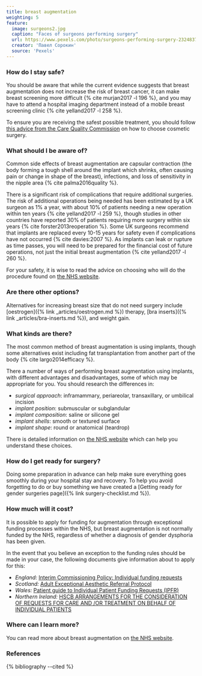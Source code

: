 ```yaml
---
title: breast augmentation
weighting: 5
feature:
  image: surgeons2.jpg
  caption: "Faces of surgeons performing surgery"
  url: https://www.pexels.com/photo/surgeons-performing-surgery-2324837/
  creator: 'Павел Сорокин'
  source: 'Pexels'
---
```


### How do I stay safe?

You should be aware that while the current evidence suggests that breast augmentation does not increase the risk of breast cancer, it can make breast screening more difficult {% cite murjan2017 -l 196 %}, and you may have to attend a hospital imaging department instead of a mobile breast screening clinic {% cite yelland2017 -l 258 %}.

To ensure you are receiving the safest possible treatment, you should follow [this advice from the Care Quality Commission](http://www.cqc.org.uk/help-advice/help-choosing-care-services/choosing-cosmetic-surgery) on how to choose cosmetic surgery.

### What should I be aware of?

Common side effects of breast augmentation are capsular contraction (the body forming a tough shell around the implant which shrinks, often causing pain or change in shape of the breast), infections, and loss of sensitivity in the nipple area {% cite palma2016quality %}.

There is a significant risk of complications that require additional surgeries. The risk of additional operations being needed has been estimated by a UK surgeon as 1% a year, with about 10% of patients needing a new operation within ten years {% cite yelland2017 -l 259 %}, though studies in other countries have reported 30% of patients requiring more surgery within six years {% cite forster2013reoperation %}. Some UK surgeons recommend that implants are replaced every 10-15 years for safety even if complications have not occurred {% cite davies:2007 %}. As implants can leak or rupture as time passes, you will need to be prepared for the financial cost of future operations, not just the initial breast augmentation {% cite yelland2017 -l 260 %}.

For your safety, it is wise to read the advice on choosing who will do the procedure found on [the NHS website](https://www.nhs.uk/conditions/cosmetic-procedures/choosing-who-will-do-your-procedure/).

### Are there other options?

Alternatives for increasing breast size that do not need surgery include [oestrogen]({% link _articles/oestrogen.md %}) therapy, [bra inserts]({% link _articles/bra-inserts.md %}), and weight gain.

### What kinds are there?

The most common method of breast augmentation is using implants, though some alternatives exist including fat transplantation from another part of the body {% cite largo2014efficacy %}.

There a number of ways of performing breast augmentation using implants, with different advantages and disadvantages, some of which may be appropriate for you. You should research the differences in:

- *surgical approach*: inframammary, periareolar, transaxillary, or umbilical incision
- *implant position*: submuscular or subglandular
- *implant composition*: saline or silicone gel
- *implant shells*: smooth or textured surface 
- *implant shape*: round or anatomical (teardrop) 

There is detailed information on [the NHS website](https://www.nhs.uk/Conditions/cosmetic-treatments-guide/Pages/breast-enlargement.aspx) which can help you understand these choices.

### How do I get ready for surgery?

Doing some preparation in advance can help make sure everything goes smoothly during your hospital stay and recovery. To help you avoid forgetting to do or buy something we have created a [Getting ready for gender surgeries page]({% link surgery-checklist.md %}).

### How much will it cost?

It is possible to apply for funding for augmentation through exceptional funding processes within the NHS, but breast augmentation is not normally funded by the NHS, regardless of whether a diagnosis of gender dysphoria has been given.

In the event that you believe an exception to the funding rules should be made in your case, the following documents give information about to apply for this:

- *England:* [Interim Commissioning Policy: Individual funding requests](https://www.england.nhs.uk/commissioning/wp-content/uploads/sites/12/2016/08/cp-03.pdf)
- *Scotland:* [Adult Exceptional Aesthetic Referral Protocol](http://www.sehd.scot.nhs.uk/mels/CEL2011_27.pdf)
- *Wales:* [Patient guide to Individual Patient Funding Requests (IPFR)](http://www.whssc.wales.nhs.uk/sitesplus/documents/1119/AW%20IPFR%20Patient%20Leaflet%20%2D%20November%202019.pdf)
- *Northern Ireland:* [HSCB ARRANGEMENTS FOR THE CONSIDERATION OF REQUESTS FOR CARE AND /OR TREATMENT ON BEHALF OF INDIVIDUAL PATIENTS](http://www.hscbusiness.hscni.net/pdf/Protocol_ECR_and__IFR_arrangements.pdf) 

### Where can I learn more?

You can read more about breast augmentation on [the NHS website](https://www.nhs.uk/Conditions/cosmetic-treatments-guide/Pages/breast-enlargement.aspx).

### References

{% bibliography --cited %}

